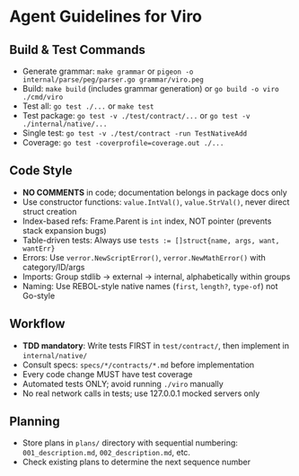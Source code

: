 # Agent Guidelines for Viro

## Build & Test Commands
- Generate grammar: `make grammar` or `pigeon -o internal/parse/peg/parser.go grammar/viro.peg`
- Build: `make build` (includes grammar generation) or `go build -o viro ./cmd/viro`
- Test all: `go test ./...` or `make test`
- Test package: `go test -v ./test/contract/...` or `go test -v ./internal/native/...`
- Single test: `go test -v ./test/contract -run TestNativeAdd`
- Coverage: `go test -coverprofile=coverage.out ./...`

## Code Style
- **NO COMMENTS** in code; documentation belongs in package docs only
- Use constructor functions: `value.IntVal()`, `value.StrVal()`, never direct struct creation
- Index-based refs: Frame.Parent is `int` index, NOT pointer (prevents stack expansion bugs)
- Table-driven tests: Always use `tests := []struct{name, args, want, wantErr}`
- Errors: Use `verror.NewScriptError()`, `verror.NewMathError()` with category/ID/args
- Imports: Group stdlib → external → internal, alphabetically within groups
- Naming: Use REBOL-style native names (`first`, `length?`, `type-of`) not Go-style

## Workflow
- **TDD mandatory**: Write tests FIRST in `test/contract/`, then implement in `internal/native/`
- Consult specs: `specs/*/contracts/*.md` before implementation
- Every code change MUST have test coverage
- Automated tests ONLY; avoid running `./viro` manually
- No real network calls in tests; use 127.0.0.1 mocked servers only

## Planning
- Store plans in `plans/` directory with sequential numbering: `001_description.md`, `002_description.md`, etc.
- Check existing plans to determine the next sequence number

